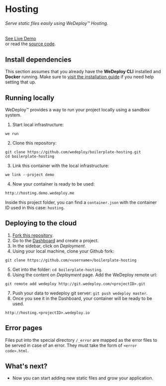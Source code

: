 # Hosting

###### Serve static files easily using *WeDeploy™ Hosting*.

<div class="guide-btn-cta">
  <a class="btn btn-accent btn-sm" href="http://boilerplate-hosting.wedeploy.io" target="_blank">
    <span class="icon-16-external"></span>See Live Demo
  </a>
</div>

<div class="guide-aux-cta">
  or read the <a href="https://github.com/wedeploy/boilerplate-hosting" target="_blank">source code</a>.
</div>

<!-- <article id="install-dependencies"> -->

## Install dependencies

This section assumes that you already have the **WeDeploy CLI** installed and **Docker** running. Make sure to [visit the installation guide](/docs/intro/using-the-command-line.html) if you need help setting that up.

<!-- </article> -->

<!-- <article id="running-locally"> -->

## Running locally

WeDeploy™ provides a way to run your project locally using a sandbox system.

1. Start local infrastructure:

  ```text
we run
  ```

2. Clone this repository:

  ```text
git clone https://github.com/wedeploy/boilerplate-hosting.git
cd boilerplate-hosting
  ```

3. Link this container with the local infrastructure:

  ```text
we link --project demo
  ```

4. Now your container is ready to be used:

  ```text
http://hosting.demo.wedeploy.me
  ```

Inside this project folder, you can find a `container.json` with the container ID used in this case: `hosting`.

<!-- </article> -->

<!-- <article id="deploying-to-the-cloud"> -->

## Deploying to the cloud

1. [Fork this repository](https://github.com/wedeploy/boilerplate-hosting/fork).
2. Go to the [Dashboard](http://dashboard.wedeploy.com) and create a project.
3. In the sidebar, click on *Deployment*.
4. Using your local machine, clone your Github fork:
  ```text
git clone https://github.com/<username>/boilerplate-hosting
  ```
5. Get into the folder: `cd boilerplate-hosting`.
6. Using the content on *Deployment* page. Add the WeDeploy remote url:
  ```text
git remote add wedeploy http://git.wedeploy.com/<projectID>.git
  ```
7. Push your data to wedeploy git server: `git push wedeploy master`.
8. Once you see it in the Dashboard, your container will be ready to be used.

  ```text
http://hosting.<projectID>.wedeploy.io
  ```

<!-- </article> -->

<!-- <article id="error-pages"> -->

## Error pages

Files put into the special directory `/_error` are mapped as the error files to be served in case of an error. They must take the form of `<error code>.html`.

<!-- </article> -->


## What's next?

* Now you can start adding new static files and grow your application.

